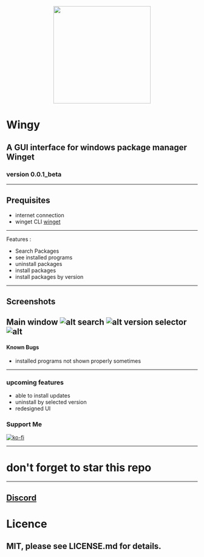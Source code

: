 

<p align="center">
  <img height="256" width="256" src="https://i.imgur.com/TyyL0MG.png">
</p>

# Wingy
## A GUI interface for windows package manager Winget



### version 0.0.1_beta

---
## Prequisites
- internet connection 
- winget CLI [winget](https://github.com/microsoft/winget-cli)
---
Features :

- Search Packages
- see installed programs
- uninstall packages
- install packages
- install packages by version

---
## Screenshots
Main window
![alt](https://imgur.com/LNjcI68.png)
search
![alt](https://imgur.com/GF5LMuw.png)
version selector
![alt](https://imgur.com/98sAVRm.png)
---
#### Known Bugs

- installed programs not shown properly sometimes
---
### upcoming features
- able to install updates 
- uninstall by selected version 
- redesigned UI

### Support Me

[![ko-fi](https://ko-fi.com/img/githubbutton_sm.svg)](https://ko-fi.com/T6T04YCPZ)

---
# don't forget to star this repo
---

## [Discord](https://discord.gg/x4PjEwmWSY)


# Licence

## MIT, please see LICENSE.md for details.
